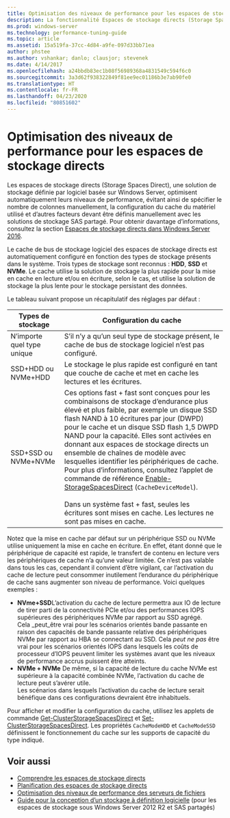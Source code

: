 ```yaml
---
title: Optimisation des niveaux de performance pour les espaces de stockage directs
description: La fonctionnalité Espaces de stockage directs (Storage Spaces Direct) adapte automatiquement son niveau de performance en fonction de la configuration du cache du matériel que vous utilisez, comme décrit dans cette rubrique.
ms.prod: windows-server
ms.technology: performance-tuning-guide
ms.topic: article
ms.assetid: 15a519fa-37cc-4d84-a9fe-097d33bb71ea
author: phstee
ms.author: vshankar; danlo; clausjor; stevenek
ms.date: 4/14/2017
ms.openlocfilehash: a24bbdb83ec1b08f56989368a4831549c594f6c0
ms.sourcegitcommit: 3a3d62f938322849f81ee9ec01186b3e7ab90fe0
ms.translationtype: HT
ms.contentlocale: fr-FR
ms.lasthandoff: 04/23/2020
ms.locfileid: "80851602"
---
```

# <a name="performance-tuning-for-storage-spaces-direct"></a>Optimisation des niveaux de performance pour les espaces de stockage directs

Les espaces de stockage directs (Storage Spaces Direct), une solution de stockage définie par logiciel basée sur Windows Server, optimisent automatiquement leurs niveaux de performance, évitant ainsi de spécifier le nombre de colonnes manuellement, la configuration du cache du matériel utilisé et d’autres facteurs devant être définis manuellement avec les solutions de stockage SAS partagé. Pour obtenir davantage d’informations, consultez la section [Espaces de stockage directs dans Windows Server 2016](../../../../storage/storage-spaces/storage-spaces-direct-overview.md).

Le cache de bus de stockage logiciel des espaces de stockage directs est automatiquement configuré en fonction des types de stockage présents dans le système. Trois types de stockage sont reconnus : **HDD**, **SSD** et **NVMe**. Le cache utilise la solution de stockage la plus rapide pour la mise en cache en lecture et/ou en écriture, selon le cas, et utilise la solution de stockage la plus lente pour le stockage persistant des données.

Le tableau suivant propose un récapitulatif des réglages par défaut :

| Types de stockage | Configuration du cache |
| --- | --- |
| N’importe quel type unique | S’il n’y a qu’un seul type de stockage présent, le cache de bus de stockage logiciel n’est pas configuré. |
| SSD+HDD ou NVMe+HDD | Le stockage le plus rapide est configuré en tant que couche de cache et met en cache les lectures et les écritures. |
| SSD+SSD ou NVMe+NVMe | Ces options fast + fast sont conçues pour les combinaisons de stockage d’endurance plus élevé et plus faible, par exemple un disque SSD flash NAND à 10 écritures par jour (DWPD) pour le cache et un disque SSD flash 1,5 DWPD NAND pour la capacité. Elles sont activées en donnant aux espaces de stockage directs un ensemble de chaînes de modèle avec lesquelles identifier les périphériques de cache. Pour plus d’informations, consultez l’applet de commande de référence [Enable-StorageSpacesDirect](https://technet.microsoft.com/library/mt589697.aspx) (`CacheDeviceModel`). <br><br>Dans un système fast + fast, seules les écritures sont mises en cache. Les lectures ne sont pas mises en cache. |

Notez que la mise en cache par défaut sur un périphérique SSD ou NVMe utilise uniquement la mise en cache en écriture. En effet, étant donné que le périphérique de capacité est rapide, le transfert de contenu en lecture vers les périphériques de cache n’a qu’une valeur limitée. Ce n’est pas valable dans tous les cas, cependant il convient d’être vigilant, car l’activation du cache de lecture peut consommer inutilement l’endurance du périphérique de cache sans augmenter son niveau de performance. Voici quelques exemples :

* **NVme+SSD**L’activation du cache de lecture permettra aux IO de lecture de tirer parti de la connectivité PCIe et/ou des performances IOPS supérieures des périphériques NVMe par rapport au SSD agrégé. <br>Cela _peut_être vrai pour les scénarios orientés bande passante en raison des capacités de bande passante relative des périphériques NVMe par rapport au HBA se connectant au SSD. Cela _peut ne pas_ être vrai pour les scénarios orientés IOPS dans lesquels les coûts de processeur d’IOPS peuvent limiter les systèmes avant que les niveaux de performance accrus puissent être atteints.
* **NVMe + NVMe** De même, si la capacité de lecture du cache NVMe est supérieure à la capacité combinée NVMe, l’activation du cache de lecture peut s’avérer utile. <br>Les scénarios dans lesquels l’activation du cache de lecture serait bénéfique dans ces configurations devraient être inhabituels.

Pour afficher et modifier la configuration du cache, utilisez les applets de commande [Get-ClusterStorageSpacesDirect](https://technet.microsoft.com/library/mt634616.aspx) et [Set-ClusterStorageSpacesDirect](https://technet.microsoft.com/library/mt763265.aspx). Les propriétés `CacheModeHDD` et `CacheModeSSD` définissent le fonctionnement du cache sur les supports de capacité du type indiqué.

## <a name="see-also"></a>Voir aussi

- [Comprendre les espaces de stockage directs](../../../../storage/storage-spaces/understand-storage-spaces-direct.md)
- [Planification des espaces de stockage directs](../../../../storage/storage-spaces/plan-storage-spaces-direct.md)
- [Optimisation des niveaux de performance des serveurs de fichiers](../../role/file-server/index.md)
- [Guide pour la conception d’un stockage à définition logicielle](https://technet.microsoft.com/library/mt243829.aspx) (pour les espaces de stockage sous Windows Server 2012 R2 et SAS partagés)
